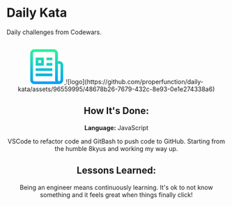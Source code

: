 # Daily Kata
Daily challenges from Codewars.

<!-- PROJECT LOGO -->
<br />
<div align="center">
  <a href="https://github.com/properfunction/daily-kata">
    <img src="images/logo.png" alt="Logo" width="80" height="80">
  </a>
![logo](https://github.com/properfunction/daily-kata/assets/96559995/48678b26-7679-432c-8e93-0e1e274338a6)


## How It's Done:

**Language:** JavaScript

VSCode to refactor code and GitBash to push code to GitHub. Starting from the humble 8kyus and working my way up.


## Lessons Learned:

Being an engineer means continuously learning. It's ok to not know something and it feels great when things finally click!

